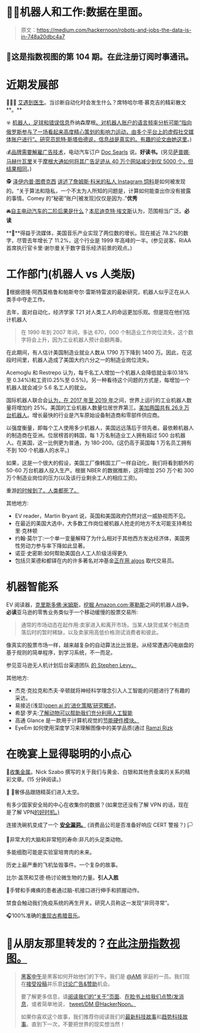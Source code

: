 # 🔮💊机器人和工作:数据在里面。

> 原文：<https://medium.com/hackernoon/robots-and-jobs-the-data-is-in-748a20dbc4a7>

## 🚀这是指数视图的第 104 期。在此注册订阅时事通讯。

# 近期发展部

👩🏾‍⚕️ [艾遇到医生](http://www.newyorker.com/magazine/2017/04/03/ai-versus-md)。当诊断自动化时会发生什么？席特哈尔塔·慕克吉的精彩散文**。**

☣️ [机器人，足球和错误信息](/data-for-democracy/sockpuppets-secessionists-and-breitbart-7171b1134cd5)乔纳森摩根[。对机器人账户的语言频率分析可能“指向俄罗斯参与了一场看起来高度精心策划的影响力运动，由多个平台上的虚假社交媒体账户进行”。研究员凯特·斯塔伯德说，信息战是真实的。](https://medium.com/u/181f0be2480a?source=post_page-----748a20dbc4a7--------------------------------)[有趣的论文由她这里](http://faculty.washington.edu/kstarbi/Alt_Narratives_ICWSM17-CameraReady.pdf)。)

💰[品牌需要解雇广告技术](https://artplusmarketing.com/brands-need-to-fire-adtech-f9d18edd2f9a)，电动汽车订户 [Doc Searls](https://medium.com/u/c021b6737f47?source=post_page-----748a20dbc4a7--------------------------------) 说。**好读书。**(另见[萨普娜·马赫什瓦里](https://medium.com/u/9f7a1a371e2c?source=post_page-----748a20dbc4a7--------------------------------)关于[摩根大通如何将其广告足迹从 40 万个网站减少到仅 5000 个，但结果相同](https://www.nytimes.com/2017/03/29/business/chase-ads-youtube-fake-news-offensive-videos.html)。)

🕵️ [泽伊内普·图费克西](https://medium.com/u/a5b491a8b18c?source=post_page-----748a20dbc4a7--------------------------------) [讲述了詹姆斯·科米的私人 Instagram 饲料](https://www.facebook.com/technosociology/photos/a.655206511280676.1073741828.652100351591292/1034435773357746/?type=3)是如何被发现的。“关于算法和隐私，一个不太为人所知的问题是，计算如何能查出你没有披露的事情。Comey 的“秘密”账户[被发现]仅仅是因为..”**优秀**

🚘[自主电动汽车的二阶后果是什么](http://ben-evans.com/benedictevans/2017/3/20/cars-and-second-order-consequences)？[本尼迪克特·埃文斯](https://medium.com/u/78c5166b8328?source=post_page-----748a20dbc4a7--------------------------------)认为，范围相当广泛。**必读**

**🎸**得益于流媒体，美国音乐产业实现了两位数的增长。现在接近 78.2%的数字，尽管去年增长了 11.2%，这个行业是 1999 年高峰的一半。(参见说客、RIAA 首席执行官卡里·谢尔曼关于数字音乐经济前景的观点。)

# 工作部门(机器人 vs 人类版)

🤖根据德隆·阿西莫格鲁和帕斯夸尔·雷斯特雷波的最新研究，机器人似乎正在从人类手中夺走工作。

去年，面对自动化，经济学家 T21 对人类工人的命运更加乐观。但是现在他们估计机器人

> 在 1990 年到 2007 年间，多达 670，000 个制造业工作岗位流失，这个数字将会上升，因为工业机器人预计会翻两番。

在此期间，有人估计美国制造业就业人数从 1790 万下降到 1400 万。因此，在这段时间里，机器人造成了美国大约六分之一的制造业岗位流失。

Acemoglu 和 Restrepo 认为，每千名工人增加一个机器人会降低就业率(0.18%至 0.34%)和工资(0.25%至 0.5%)。另一种看待这个问题的方式是，每增加一个机器人就会减少 5.6 名工人的就业。

国际机器人联合会[认为，在 2017 年至 2019 年](http://www.economist.com/blogs/graphicdetail/2017/03/daily-chart-19)之间，世界上运行的工业机器人数量将增加约 25%。美国的工业机器人数量位居世界第三。[美加两国共有 26.9 万台机器人](http://www.vision-systems.com/articles/2016/12/industrial-robots-in-the-united-states-on-the-rise.html)。增长最快的行业是汽车原始设备制造商和零部件供应商。

以强度衡量，即每个工人使用多少机器人，美国远远落后于领先者。最依赖机器人的制造商在亚洲。位居榜首的韩国，每 1 万名制造业工人拥有超过 500 台机器人。在美国，这一比例更为普通，为 180-200。(这仍高于英国每 1 万名员工拥有不到 100 个机器人的水平。)

如果，这是一个很大的假设，美国工厂像韩国工厂一样自动化，我们将看到额外的 50-60 万台机器人投入生产。根据 NBER 的数据推断，这将增加 250 万个和 300 万个制造业岗位的压力(以及该行业剩余工人的相应工资)。

重游[的时候到了，人类都死了。](https://www.youtube.com/watch?v=B1BdQcJ2ZYY)

其他地方:

*   EV reader，Martin Bryant 说，英国和美国政府仍然对这一威胁视而不见。
*   在最近的美国大选中，大多数工作岗位被机器人抢走的地方不太可能支持希拉里·克林顿
*   约翰·莫尔丁:一个单一变量解释了为什么相对于其他西方发达经济体，美国男性劳动力参与率下降如此显著。
*   诺亚·史密斯:如何帮助美国白人工人阶级活得更久
*   包括贝莱德和都铎在内的许多著名对冲基金[正在用 algos](http://fortune.com/2017/03/30/blackrock-robots-layoffs-artificial-intelligence-ai-hedge-fund/) 取代交易员。

# 机器智能系

EV 阅读器，[克里斯多佛·米姆斯](https://medium.com/u/8ee2deb5f19d?source=post_page-----748a20dbc4a7--------------------------------)，[挖掘 Amazon.com·塞勒斯](http://news.morningstar.com/all/dow-jones/us-markets/20170326515/the-high-speed-trading-behind-your-amazon-purchase.aspx)之间的机器人战争。**必读**亚马逊的零售业务类似于一个移动缓慢的股票交易所:

> 通常的市场动态在起作用:卖家进入和离开市场，当某人缺货或某个制造商落后时的暂时稀缺，以及卖家用高低价格测试消费者和彼此。

像真实的股票市场一样，越来越复杂的自动算法比比皆是。从经常遭遇闪电崩盘的基于规则的简单程序，到学习系统，不一而足。

参见亚马逊无人机计划后台渠道团队 [的 Stephen Levy。](https://backchannel.com/amazon-is-dead-serious-about-delivering-your-goodies-by-drone-b091a5484e90)

其他地方:

*   杰克·克拉克和杰夫·辛顿就将神经科学理念引入人工智能的问题进行了有趣的采访。
*   易接近(浅显)[open ai 的‘进化策略’研究概述](https://www.technologyreview.com/s/603921/elon-musks-openai-unveils-a-simpler-way-for-machines-to-learn/?set=603911)。
*   希瑟·罗夫:[了解动物可以帮助我们充分利用人工智能](https://theconversation.com/how-understanding-animals-can-help-us-make-the-most-of-artificial-intelligence-74742)
*   高通 Glance 是一款用于计算机视觉的[节能硬件模块。](https://www.technologyreview.com/s/603964/qualcomm-wants-your-smartphone-to-have-energy-efficient-eyes/)
*   EyeEm 如何使用深度学习来理解图像中的美学品质(通过 [Ramzi Rizk](https://medium.com/u/24b55eb77cd9?source=post_page-----748a20dbc4a7--------------------------------)

# 在晚宴上显得聪明的小点心

🥇[收集金属](http://unenumerated.blogspot.de/2017/03/collecting-metal-inner-and-outer-worlds.html)。Nick Szabo 撰写的关于我们与黄金、白银和其他贵金属的关系的精彩文章。(15 分钟阅读。)

💺 🚀奢侈品跟随精英们进入太空。

有多少国家安全局的中心在收集你的数据？(如果您还没有了解 VPN 的话，现在是了解 VPN[的好时机。)](http://thewirecutter.com/blog/vpns-are-for-most-people/)

连接洗碗机变成了一个 [**安全漏洞。**](https://www.theregister.co.uk/2017/03/26/miele_joins_internetofst_hall_of_shame/) (消费品公司是否准备好响应 CERT 警报？) 🏳️

🐙非常大的大脑和非常短的寿命:非凡的头足类动物。

多能细胞可能是实验室培育肉的未来。

历史上最严重的飞机坠毁事件。一个复杂的故事。

比尔·盖茨和艾德·杨讨论微生物的力量。**引人入胜**

👏手臂和手瘫痪的患者通过脑-机接口进行伸手和抓握动作。

禁食会触动我们免疫系统的再生开关。研究人员称这一发现“非同寻常”。

🎧100%准确的[重现古希腊音乐](http://www.openculture.com/2013/10/what-ancient-greek-music-sounded-like.html)。

# 🚀从朋友那里转发的？[在此注册指数视图。](http://azeem.io/s)

> [黑客中午](http://bit.ly/Hackernoon)是黑客如何开始他们的下午。我们是 [@AMI](http://bit.ly/atAMIatAMI) 家庭的一员。我们现在[接受投稿](http://bit.ly/hackernoonsubmission)并乐意[讨论广告&赞助](mailto:partners@amipublications.com)机会。
> 
> 要了解更多信息，请[阅读我们的“关于”页面](https://goo.gl/4ofytp)、[在脸书上给我们点赞/发消息](http://bit.ly/HackernoonFB)，或者简单地说， [tweet/DM @HackerNoon。](https://goo.gl/k7XYbx)
> 
> 如果你喜欢这个故事，我们推荐你阅读我们的[最新科技故事](http://bit.ly/hackernoonlatestt)和[趋势科技故事](https://hackernoon.com/trending)。直到下一次，不要把世界的现实想当然！